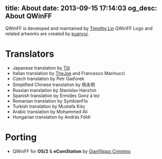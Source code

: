 title: About
date: 2013-09-15 17:14:03
og_desc: About QWinFF
---

QWinFF is developed and maintained by [Timothy Lin](mailto:lzh9102@gmail.com)
QWinFF Logo and related artworks are created by [kuanyui](http://kuanyui.github.io/).

# Translators

- Japanese translation by [Tilt](http://tiltstr.seesaa.net/)
- Italian translation by [TheJoe](http://thejoe.it) and Francesco Marinucci
- Czech translation by Petr Gaďorek
- Simplified Chinese translation by 杨永明
- Russian translation by Stanislav Hanzhin
- Spanish translation by Ermides Gonz á lez
- Romanian translation by SymbianFlo
- Turkish translation by Mustafa Kılıç
- Arabic translation by Mohammed Ali
- Hungarian translation by András Földi

# Porting

- QWinFF for **OS/2** & **eComStation** by [Gianfilippo Cimmino](mailto:gianfli.cim@gmail.com)
